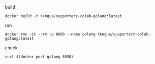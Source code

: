 
build
```
docker build -t tkngue/supporterz-colab-golang:latest .
```

run
```
docker run -it --rm -p 8080 --name golang tkngue/supporterz-colab-golang:latest
```

check
```
curl $(docker port golang 8080)
```
